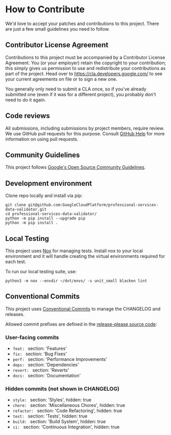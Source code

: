 # How to Contribute

We'd love to accept your patches and contributions to this project. There are
just a few small guidelines you need to follow.

## Contributor License Agreement

Contributions to this project must be accompanied by a Contributor License
Agreement. You (or your employer) retain the copyright to your contribution;
this simply gives us permission to use and redistribute your contributions as
part of the project. Head over to <https://cla.developers.google.com/> to see
your current agreements on file or to sign a new one.

You generally only need to submit a CLA once, so if you've already submitted one
(even if it was for a different project), you probably don't need to do it
again.

## Code reviews

All submissions, including submissions by project members, require review. We
use GitHub pull requests for this purpose. Consult
[GitHub Help](https://help.github.com/articles/about-pull-requests/) for more
information on using pull requests.

## Community Guidelines

This project follows [Google's Open Source Community
Guidelines](https://opensource.google/conduct/).

## Development environment

Clone repo locally and install via pip:

```
git clone git@github.com:GoogleCloudPlatform/professional-services-data-validator.git
cd professional-services-data-validator/
python -m pip install --upgrade pip
python -m pip install .
```

## Local Testing

This project uses [Nox](https://nox.thea.codes/en/stable/) for managing tests. Install nox to your local environment and it will handle creating the virtual environments required for each test.

To run our local testing suite, use:

`python3 -m nox --envdir ~/dvt/envs/ -s unit_small blacken lint`

## Conventional Commits

This project uses [Conventional
Commits](https://www.conventionalcommits.org/en/v1.0.0/) to manage the
CHANGELOG and releases.

Allowed commit prefixes are defined in the [release-please source
code](https://github.com/googleapis/release-please/blob/master/src/releasers/python.ts):

### User-facing commits

- `feat: ` section: 'Features'
- `fix: ` section: 'Bug Fixes'
- `perf: ` section: 'Performance Improvements'
- `deps: ` section: 'Dependencies'
- `revert: ` section: 'Reverts'
- `docs: ` section: 'Documentation'

### Hidden commits (not shown in CHANGELOG)

- `style: ` section: 'Styles', hidden: true
- `chore: ` section: 'Miscellaneous Chores', hidden: true
- `refactor: ` section: 'Code Refactoring', hidden: true
- `test: ` section: 'Tests', hidden: true
- `build: ` section: 'Build System', hidden: true
- `ci: ` section: 'Continuous Integration', hidden: true
